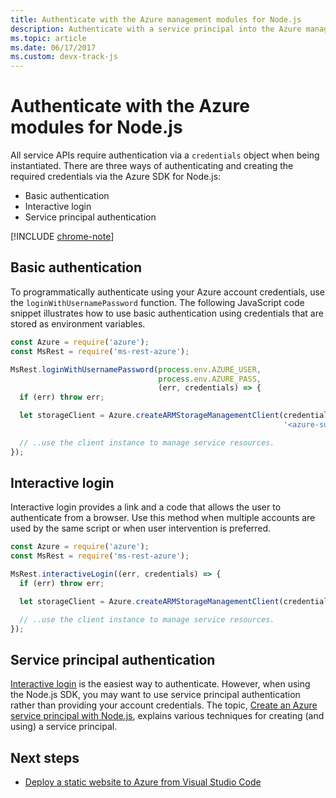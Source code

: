 ```yaml
---
title: Authenticate with the Azure management modules for Node.js
description: Authenticate with a service principal into the Azure management modules for Node.js
ms.topic: article
ms.date: 06/17/2017
ms.custom: devx-track-js
---
```


# Authenticate with the Azure modules for Node.js

All service APIs require authentication via a `credentials` object when being
instantiated. There are three ways of authenticating and creating the required
credentials via the Azure SDK for Node.js:

- Basic authentication
- Interactive login
- Service principal authentication

[!INCLUDE [chrome-note](includes/chrome-note.md)]

## Basic authentication

To programmatically authenticate using your Azure account credentials, use the `loginWithUsernamePassword` function. The following JavaScript code snippet illustrates how to use basic authentication using credentials that are stored as environment variables.

```javascript
const Azure = require('azure');
const MsRest = require('ms-rest-azure');

MsRest.loginWithUsernamePassword(process.env.AZURE_USER,
                                 process.env.AZURE_PASS,
                                 (err, credentials) => {
  if (err) throw err;

  let storageClient = Azure.createARMStorageManagementClient(credentials,
                                                             '<azure-subscription-id>');

  // ..use the client instance to manage service resources.
});
```

## Interactive login

Interactive login provides a link and a code that allows the user to
authenticate from a browser. Use this method when multiple accounts are used by
the same script or when user intervention is preferred.

```javascript
const Azure = require('azure');
const MsRest = require('ms-rest-azure');

MsRest.interactiveLogin((err, credentials) => {
  if (err) throw err;

  let storageClient = Azure.createARMStorageManagementClient(credentials, '<azure-subscription-id>');

  // ..use the client instance to manage service resources.
});
```

## Service principal authentication

[Interactive login](#interactive-login) is the easiest way to
authenticate. However, when using the Node.js SDK, you may want
to use service principal authentication rather than providing your account
credentials. The topic,
[Create an Azure service principal with Node.js](./node-sdk-azure-authenticate-principal.md),
explains various techniques for creating (and using) a service principal.

## Next steps

* [Deploy a static website to Azure from Visual Studio Code](tutorial-vscode-static-website-node-01.md)